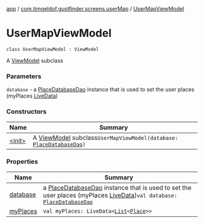 [app](../../index.md) / [com.timgeldof.gustfinder.screens.userMap](../index.md) / [UserMapViewModel](./index.md)

# UserMapViewModel

`class UserMapViewModel : ViewModel`

A [ViewModel](#) subclass

### Parameters

`database` - a [PlaceDatabaseDao](../../com.timgeldof.gustfinder.database/-place-database-dao/index.md) instance that is used to set the user places (myPlaces [LiveData](#))

### Constructors

| Name | Summary |
|---|---|
| [&lt;init&gt;](-init-.md) | A [ViewModel](#) subclass`UserMapViewModel(database: `[`PlaceDatabaseDao`](../../com.timgeldof.gustfinder.database/-place-database-dao/index.md)`)` |

### Properties

| Name | Summary |
|---|---|
| [database](database.md) | a [PlaceDatabaseDao](../../com.timgeldof.gustfinder.database/-place-database-dao/index.md) instance that is used to set the user places (myPlaces [LiveData](#))`val database: `[`PlaceDatabaseDao`](../../com.timgeldof.gustfinder.database/-place-database-dao/index.md) |
| [myPlaces](my-places.md) | `val myPlaces: LiveData<`[`List`](https://kotlinlang.org/api/latest/jvm/stdlib/kotlin.collections/-list/index.html)`<`[`Place`](../../com.timgeldof.gustfinder.database/-place/index.md)`>>` |
